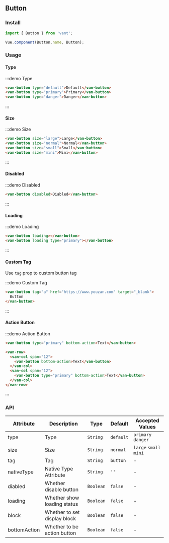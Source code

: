 ## Button

### Install
``` javascript
import { Button } from 'vant';

Vue.component(Button.name, Button);
```

### Usage

#### Type

:::demo Type
```html
<van-button type="default">Default</van-button>
<van-button type="primary">Primary</van-button>
<van-button type="danger">Danger</van-button>
```
:::

#### Size

:::demo Size
```html 
<van-button size="large">Large</van-button>
<van-button size="normal">Normal</van-button>
<van-button size="small">Small</van-button>
<van-button size="mini">Mini</van-button>
```
:::

#### Disabled

:::demo Disabled
```html
<van-button disabled>Diabled</van-button>
```
:::

#### Loading

:::demo Loading
```html 
<van-button loading></van-button>
<van-button loading type="primary"></van-button>
```
:::

#### Custom Tag
Use `tag` prop to custom button tag

:::demo Custom Tag
```html 
<van-button tag="a" href="https://www.youzan.com" target="_blank">
  Button
</van-button>
```
:::

#### Action Button

:::demo Action Button
```html 
<van-button type="primary" bottom-action>Text</van-button>

<van-row>
  <van-col span="12">
    <van-button bottom-action>Text</van-button>
  </van-col>
  <van-col span="12">
    <van-button type="primary" bottom-action>Text</van-button>
  </van-col>
</van-row>
```
:::

### API

| Attribute | Description | Type | Default | Accepted Values |
|-----------|-----------|-----------|-------------|-------------|
| type | Type | `String` | `default` | `primary` `danger` |
| size | Size | `String` | `normal` | `large` `small` `mini` |
| tag | Tag | `String` | `button` | - |
| nativeType | Native Type Attribute | `String` | `''` | - |
| diabled | Whether disable button | `Boolean` | `false` | - |
| loading | Whether show loading status | `Boolean` | `false` | - |
| block | Whether to set display block | `Boolean` | `false` | - |
| bottomAction | Whether to be action button | `Boolean` | `false` | - |
